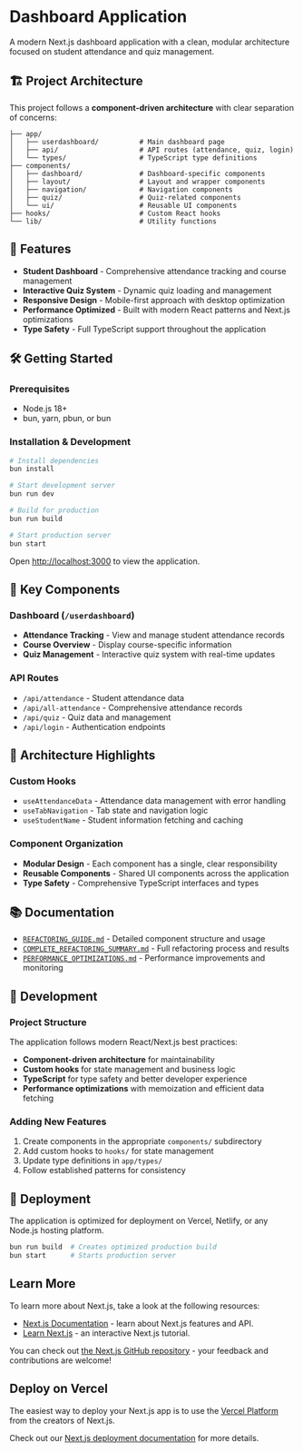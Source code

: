 # Dashboard Application

A modern Next.js dashboard application with a clean, modular architecture focused on student attendance and quiz management.

## 🏗️ Project Architecture

This project follows a **component-driven architecture** with clear separation of concerns:

```
├── app/
│   ├── userdashboard/          # Main dashboard page
│   ├── api/                    # API routes (attendance, quiz, login)
│   └── types/                  # TypeScript type definitions
├── components/
│   ├── dashboard/              # Dashboard-specific components
│   ├── layout/                 # Layout and wrapper components
│   ├── navigation/             # Navigation components
│   ├── quiz/                   # Quiz-related components
│   └── ui/                     # Reusable UI components
├── hooks/                      # Custom React hooks
└── lib/                        # Utility functions
```

## 🚀 Features

- **Student Dashboard** - Comprehensive attendance tracking and course management
- **Interactive Quiz System** - Dynamic quiz loading and management
- **Responsive Design** - Mobile-first approach with desktop optimization
- **Performance Optimized** - Built with modern React patterns and Next.js optimizations
- **Type Safety** - Full TypeScript support throughout the application

## 🛠️ Getting Started

### Prerequisites
- Node.js 18+ 
- bun, yarn, pbun, or bun

### Installation & Development

```bash
# Install dependencies
bun install

# Start development server
bun run dev

# Build for production
bun run build

# Start production server
bun start
```

Open [http://localhost:3000](http://localhost:3000) to view the application.

## 📁 Key Components

### Dashboard (`/userdashboard`)
- **Attendance Tracking** - View and manage student attendance records
- **Course Overview** - Display course-specific information
- **Quiz Management** - Interactive quiz system with real-time updates

### API Routes
- `/api/attendance` - Student attendance data
- `/api/all-attendance` - Comprehensive attendance records
- `/api/quiz` - Quiz data and management
- `/api/login` - Authentication endpoints

## 🧩 Architecture Highlights

### Custom Hooks
- `useAttendanceData` - Attendance data management with error handling
- `useTabNavigation` - Tab state and navigation logic
- `useStudentName` - Student information fetching and caching

### Component Organization
- **Modular Design** - Each component has a single, clear responsibility
- **Reusable Components** - Shared UI components across the application
- **Type Safety** - Comprehensive TypeScript interfaces and types

## 📚 Documentation

- [`REFACTORING_GUIDE.md`](./REFACTORING_GUIDE.md) - Detailed component structure and usage
- [`COMPLETE_REFACTORING_SUMMARY.md`](./COMPLETE_REFACTORING_SUMMARY.md) - Full refactoring process and results
- [`PERFORMANCE_OPTIMIZATIONS.md`](./PERFORMANCE_OPTIMIZATIONS.md) - Performance improvements and monitoring

## 🔧 Development

### Project Structure
The application follows modern React/Next.js best practices:
- **Component-driven architecture** for maintainability
- **Custom hooks** for state management and business logic
- **TypeScript** for type safety and better developer experience
- **Performance optimizations** with memoization and efficient data fetching

### Adding New Features
1. Create components in the appropriate `components/` subdirectory
2. Add custom hooks to `hooks/` for state management
3. Update type definitions in `app/types/`
4. Follow established patterns for consistency

## 🚀 Deployment

The application is optimized for deployment on Vercel, Netlify, or any Node.js hosting platform.

```bash
bun run build  # Creates optimized production build
bun start      # Starts production server
```

## Learn More

To learn more about Next.js, take a look at the following resources:

- [Next.js Documentation](https://nextjs.org/docs) - learn about Next.js features and API.
- [Learn Next.js](https://nextjs.org/learn) - an interactive Next.js tutorial.

You can check out [the Next.js GitHub repository](https://github.com/vercel/next.js) - your feedback and contributions are welcome!

## Deploy on Vercel

The easiest way to deploy your Next.js app is to use the [Vercel Platform](https://vercel.com/new?utm_medium=default-template&filter=next.js&utm_source=create-next-app&utm_campaign=create-next-app-readme) from the creators of Next.js.

Check out our [Next.js deployment documentation](https://nextjs.org/docs/app/building-your-application/deploying) for more details.
